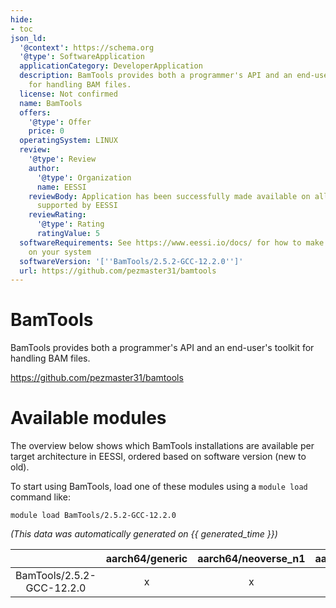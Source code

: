 ```yaml
---
hide:
- toc
json_ld:
  '@context': https://schema.org
  '@type': SoftwareApplication
  applicationCategory: DeveloperApplication
  description: BamTools provides both a programmer's API and an end-user's toolkit
    for handling BAM files.
  license: Not confirmed
  name: BamTools
  offers:
    '@type': Offer
    price: 0
  operatingSystem: LINUX
  review:
    '@type': Review
    author:
      '@type': Organization
      name: EESSI
    reviewBody: Application has been successfully made available on all architectures
      supported by EESSI
    reviewRating:
      '@type': Rating
      ratingValue: 5
  softwareRequirements: See https://www.eessi.io/docs/ for how to make EESSI available
    on your system
  softwareVersion: '[''BamTools/2.5.2-GCC-12.2.0'']'
  url: https://github.com/pezmaster31/bamtools
---
```


BamTools
========


BamTools provides both a programmer's API and an end-user's toolkit for handling BAM files.

https://github.com/pezmaster31/bamtools
# Available modules


The overview below shows which BamTools installations are available per target architecture in EESSI, ordered based on software version (new to old).

To start using BamTools, load one of these modules using a `module load` command like:

```shell
module load BamTools/2.5.2-GCC-12.2.0
```

*(This data was automatically generated on {{ generated_time }})*  

| |aarch64/generic|aarch64/neoverse_n1|aarch64/neoverse_v1|aarch64/nvidia/grace|x86_64/generic|x86_64/amd/zen2|x86_64/amd/zen3|x86_64/amd/zen4|x86_64/intel/haswell|x86_64/intel/sapphirerapids|x86_64/intel/skylake_avx512|
| :---: | :---: | :---: | :---: | :---: | :---: | :---: | :---: | :---: | :---: | :---: | :---: |
|BamTools/2.5.2-GCC-12.2.0|x|x|x|x|x|x|x|x|x|x|x|

